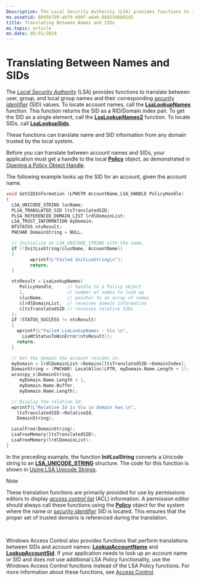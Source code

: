 ```yaml
---
Description: The Local Security Authority (LSA) provides functions to translate between user, group, and local group names and their corresponding security identifier (SID) values.
ms.assetid: 8845b709-a8f9-4d0f-a4a6-86d23d6b01d5
title: Translating Between Names and SIDs
ms.topic: article
ms.date: 05/31/2018
---
```


# Translating Between Names and SIDs

The [*Local Security Authority*](/windows/desktop/SecGloss/l-gly) (LSA) provides functions to translate between user, group, and local group names and their corresponding [*security identifier*](/windows/desktop/SecGloss/s-gly) (SID) values. To locate account names, call the [**LsaLookupNames**](/windows/desktop/api/Ntsecapi/nf-ntsecapi-lsalookupnames) function. This function returns the SID as a RID/Domain index pair. To get the SID as a single element, call the [**LsaLookupNames2**](/windows/desktop/api/Ntsecapi/nf-ntsecapi-lsalookupnames2) function. To locate SIDs, call [**LsaLookupSids**](/windows/desktop/api/Ntsecapi/nf-ntsecapi-lsalookupsids).

These functions can translate name and SID information from any domain trusted by the local system.

Before you can translate between account names and SIDs, your application must get a handle to the local [**Policy**](policy-object.md) object, as demonstrated in [Opening a Policy Object Handle](opening-a-policy-object-handle.md).

The following example looks up the SID for an account, given the account name.


```C++
void GetSIDInformation (LPWSTR AccountName,LSA_HANDLE PolicyHandle)
{
  LSA_UNICODE_STRING lucName;
  PLSA_TRANSLATED_SID ltsTranslatedSID;
  PLSA_REFERENCED_DOMAIN_LIST lrdlDomainList;
  LSA_TRUST_INFORMATION myDomain;
  NTSTATUS ntsResult;
  PWCHAR DomainString = NULL;

  // Initialize an LSA_UNICODE_STRING with the name.
  if (!InitLsaString(&lucName, AccountName))
  {
         wprintf(L"Failed InitLsaString\n");
         return;
  }

  ntsResult = LsaLookupNames(
     PolicyHandle,     // handle to a Policy object
     1,                // number of names to look up
     &lucName,         // pointer to an array of names
     &lrdlDomainList,  // receives domain information
     &ltsTranslatedSID // receives relative SIDs
  );
  if (STATUS_SUCCESS != ntsResult) 
  {
    wprintf(L"Failed LsaLookupNames - %lu \n",
      LsaNtStatusToWinError(ntsResult));
    return;
  }

  // Get the domain the account resides in.
  myDomain = lrdlDomainList->Domains[ltsTranslatedSID->DomainIndex];
  DomainString = (PWCHAR) LocalAlloc(LPTR, myDomain.Name.Length + 1);
  wcsncpy_s(DomainString,
     myDomain.Name.Length + 1, 
     myDomain.Name.Buffer, 
     myDomain.Name.Length);

  // Display the relative Id. 
  wprintf(L"Relative Id is %lu in domain %ws.\n",
    ltsTranslatedSID->RelativeId,
    DomainString);

  LocalFree(DomainString);
  LsaFreeMemory(ltsTranslatedSID);
  LsaFreeMemory(lrdlDomainList);
}
```



In the preceding example, the function **InitLsaString** converts a Unicode string to an [**LSA\_UNICODE\_STRING**](/windows/desktop/api/lsalookup/ns-lsalookup-lsa_unicode_string) structure. The code for this function is shown in [Using LSA Unicode Strings](using-lsa-unicode-strings.md).

> [!Note]  
> These translation functions are primarily provided for use by permissions editors to display [*access control list*](/windows/desktop/SecGloss/a-gly) (ACL) information. A permission editor should always call these functions using the [**Policy**](policy-object.md) object for the system where the name or [*security identifier*](/windows/desktop/SecGloss/s-gly) SID is located. This ensures that the proper set of trusted domains is referenced during the translation.

 

Windows Access Control also provides functions that perform translations between SIDs and account names: [**LookupAccountName**](/windows/desktop/api/winbase/nf-winbase-lookupaccountnamea) and [**LookupAccountSid**](/windows/desktop/api/winbase/nf-winbase-lookupaccountsida). If your application needs to look up an account name or SID and does not use additional LSA Policy functionality, use the Windows Access Control functions instead of the LSA Policy functions. For more information about these functions, see [Access Control](/windows/desktop/SecAuthZ/access-control).

 

 
